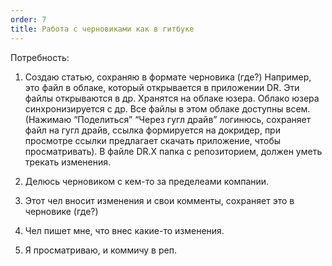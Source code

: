 ```yaml
---
order: 7
title: Работа с черновиками как в гитбуке
---
```


Потребность:

1. Создаю статью, сохраняю в формате черновика (где?) Например, это файл в облаке, который открывается в приложении DR. Эти файлы открываются в др. Хранятся на облаке юзера. Облако юзера синхронизируется с др. Все файлы в этом облаке доступны всем. (Нажимаю “Поделиться” “Через гугл драйв” логинюсь, сохраняет файл на гугл драйв, ссылка формируется на докридер, при просмотре ссылки предлагает скачать приложение, чтобы просматривать). В файле DR.X папка с репозиторием, должен уметь трекать изменения.

2. Делюсь черновиком с кем-то за пределеами компании.

3. Этот чел вносит изменения и свои комменты, сохраняет это в черновике (где?)

4. Чел пишет мне, что внес какие-то изменения.

5. Я просматриваю, и коммичу в реп.